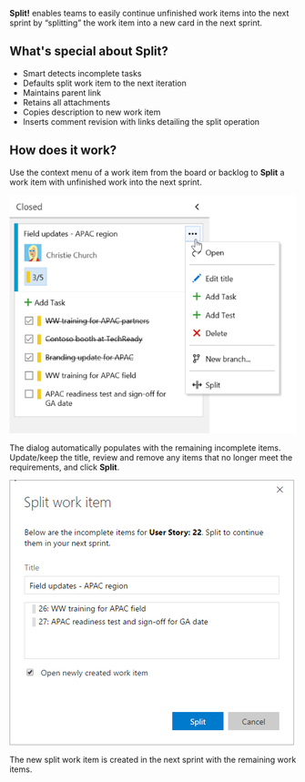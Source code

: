 **Split!** enables teams to easily continue unfinished work items into the next sprint by “splitting” the work item into a new card in the next sprint. 

## What's special about Split?
* Smart detects incomplete tasks
* Defaults split work item to the next iteration
* Maintains parent link
* Retains all attachments
* Copies description to new work item
* Inserts comment revision with links detailing the split operation 

## How does it work? 
Use the context menu of a work item from the board or backlog to **Split** a work item with unfinished work into the next sprint.

![Invoke Split from work item context menu](/img/split-contextmenu.png "Context Menu")

The dialog automatically populates with the remaining incomplete items.
Update/keep the title, review and remove any items that no longer meet the requirements, and click **Split**.

![Select the remaining work items tobe split](/img/split-dialog.png "Dialog")

The new split work item is created in the next sprint with the remaining work items.
